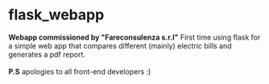 # flask_webapp
<b>Webapp commissioned by "Fareconsulenza s.r.l"</b></n>
First time using flask for a simple web app that compares different (mainly) electric bills and generates a pdf report. </n><br><br>
<b>P.S</b></n>
apologies to all front-end developers :)
